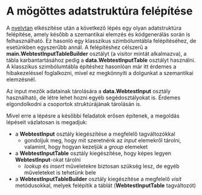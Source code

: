 # A mögöttes adatstruktúra felépítése

A [nyelvtan](Grammar.md) elkészítése után a következő lépés egy olyan adatstruktúra felépítése, amely később a szemantikai elemzés és kódgenerálás során is felhasználható. Ez hasonló egy klasszikus szimbólumtábla felépítéséhez, de esetünkben egyszerűbb annál. A felépítéshez célszerű a **main.WebtestInputTableBuilder** osztályt (a visitor mintát alkalmazva), a tábla karbantartásához pedig a **data.WebtestInputTable** osztályt használni. A klasszikus szimbólumtábla építéshez hasonlóan már itt érdemes a hibakezeléssel foglalkozni, mivel ez megkönnyíti a dolgunkat a szemantikai elemzésnél.

Az input mezők adatainak tárolására a **data.WebtestInput** osztály használható, de létre lehet hozni egyéb segédosztályokat is. Érdemes elgondolkodni a csoportok struktúrájának tárolásán is.

Mivel erre a lépésre a későbbi feladatok erősen építenek, a megoldás lépéseit vázlatosan is megadjuk:
- a **WebtestInput** osztály kiegészítése a megfelelő tagváltozókkal
    - gondoljuk meg, hogy mit szeretnénk az *input* elemekről tárolni, valamint, hogy hogyan kezeljük a *group* elemeket
- a **WebtestInputTable** osztály kiegészítése, hogy képes legyen **WebtestInput**-okat tárolni
    - *lookup* és *insert* műveletekre biztosan szükség lesz, de egyéb műveleteket is tehetünk bele
- a **WebtestInputTableBuilder** osztály kiegészítése a megfelelő *visit* metódusokkal, melyek felépítik a táblát (**WebtestInputTable** tagváltozót)
